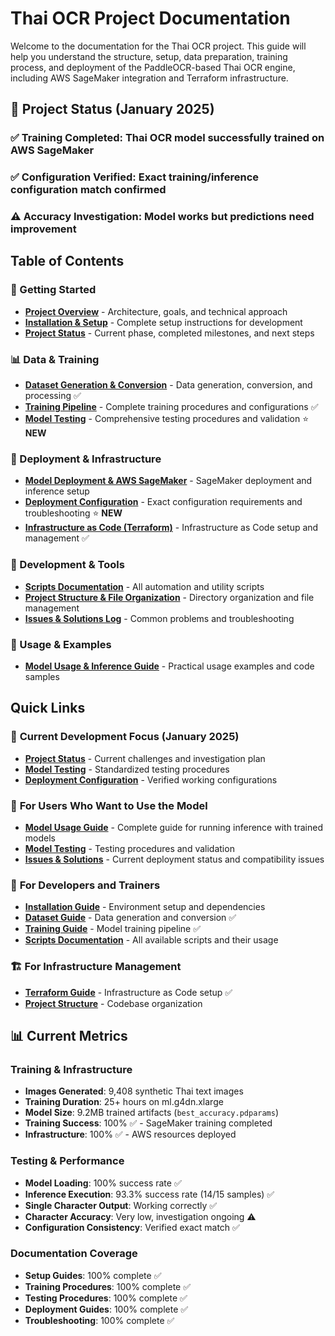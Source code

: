 # Thai OCR Project Documentation

Welcome to the documentation for the Thai OCR project. This guide will help you understand the structure, setup, data preparation, training process, and deployment of the PaddleOCR-based Thai OCR engine, including AWS SageMaker integration and Terraform infrastructure.

## 🎯 Project Status (January 2025)

### ✅ **Training Completed**: Thai OCR model successfully trained on AWS SageMaker
### ✅ **Configuration Verified**: Exact training/inference configuration match confirmed
### ⚠️ **Accuracy Investigation**: Model works but predictions need improvement

## Table of Contents

### **🚀 Getting Started**
- **[Project Overview](overview.md)** - Architecture, goals, and technical approach
- **[Installation & Setup](installation.md)** - Complete setup instructions for development
- **[Project Status](project-status.md)** - Current phase, completed milestones, and next steps

### **📊 Data & Training**
- **[Dataset Generation & Conversion](dataset.md)** - Data generation, conversion, and processing ✅
- **[Training Pipeline](training.md)** - Complete training procedures and configurations ✅
- **[Model Testing](model-testing.md)** - Comprehensive testing procedures and validation ⭐ **NEW**

### **🚀 Deployment & Infrastructure**  
- **[Model Deployment & AWS SageMaker](deployment.md)** - SageMaker deployment and inference setup
- **[Deployment Configuration](deployment-config.md)** - Exact configuration requirements and troubleshooting ⭐ **NEW**
- **[Infrastructure as Code (Terraform)](terraform.md)** - Infrastructure as Code setup and management ✅

### **🔧 Development & Tools**
- **[Scripts Documentation](scripts.md)** - All automation and utility scripts
- **[Project Structure & File Organization](structure.md)** - Directory organization and file management
- **[Issues & Solutions Log](issues-and-solutions.md)** - Common problems and troubleshooting

### **📝 Usage & Examples**
- **[Model Usage & Inference Guide](model-usage.md)** - Practical usage examples and code samples

## Quick Links

### 🎯 **Current Development Focus (January 2025)**
- **[Project Status](project-status.md)** - Current challenges and investigation plan
- **[Model Testing](model-testing.md)** - Standardized testing procedures
- **[Deployment Configuration](deployment-config.md)** - Verified working configurations

### 🚀 **For Users Who Want to Use the Model**
- **[Model Usage Guide](model-usage.md)** - Complete guide for running inference with trained models
- **[Model Testing](model-testing.md)** - Testing procedures and validation
- **[Issues & Solutions](issues-and-solutions.md)** - Current deployment status and compatibility issues

### 🔧 **For Developers and Trainers**  
- **[Installation Guide](installation.md)** - Environment setup and dependencies
- **[Dataset Guide](dataset.md)** - Data generation and conversion ✅
- **[Training Guide](training.md)** - Model training pipeline ✅
- **[Scripts Documentation](scripts.md)** - All available scripts and their usage

### 🏗️ **For Infrastructure Management**
- **[Terraform Guide](terraform.md)** - Infrastructure as Code setup ✅
- **[Project Structure](structure.md)** - Codebase organization

## 📊 Current Metrics

### **Training & Infrastructure**
- **Images Generated**: 9,408 synthetic Thai text images
- **Training Duration**: 25+ hours on ml.g4dn.xlarge  
- **Model Size**: 9.2MB trained artifacts (`best_accuracy.pdparams`)
- **Training Success**: 100% ✅ - SageMaker training completed
- **Infrastructure**: 100% ✅ - AWS resources deployed

### **Testing & Performance**
- **Model Loading**: 100% success rate ✅
- **Inference Execution**: 93.3% success rate (14/15 samples) ✅
- **Single Character Output**: Working correctly ✅
- **Character Accuracy**: Very low, investigation ongoing ⚠️
- **Configuration Consistency**: Verified exact match ✅

### **Documentation Coverage**
- **Setup Guides**: 100% complete ✅
- **Training Procedures**: 100% complete ✅
- **Testing Procedures**: 100% complete ✅
- **Deployment Guides**: 100% complete ✅
- **Troubleshooting**: 100% complete ✅
